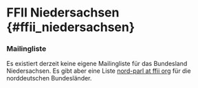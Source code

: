 # FFII Niedersachsen {#ffii_niedersachsen}

### Mailingliste

Es existiert derzeit keine eigene Mailingliste für das Bundesland
Niedersachsen. Es gibt aber eine Liste [nord-parl at ffii
org](http://lists.ffii.org/mailman/listinfo/nord-parl "wikilink") für
die norddeutschen Bundesländer.
